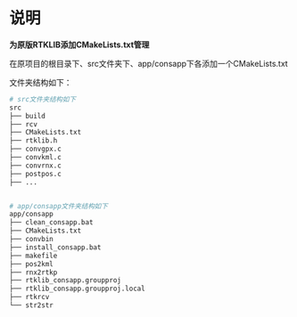# 说明

**为原版RTKLIB添加CMakeLists.txt管理**

在原项目的根目录下、src文件夹下、app/consapp下各添加一个CMakeLists.txt

文件夹结构如下：
```bash
# src文件夹结构如下
src
├── build
├── rcv
├── CMakeLists.txt
├── rtklib.h
├── convgpx.c
├── convkml.c
├── convrnx.c
├── postpos.c
├── ...


# app/consapp文件夹结构如下
app/consapp
├── clean_consapp.bat
├── CMakeLists.txt
├── convbin
├── install_consapp.bat
├── makefile
├── pos2kml
├── rnx2rtkp
├── rtklib_consapp.groupproj
├── rtklib_consapp.groupproj.local
├── rtkrcv
└── str2str
